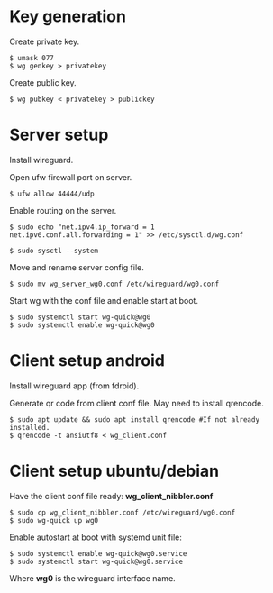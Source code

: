 
# Key generation

Create private key.
```shell
$ umask 077
$ wg genkey > privatekey
```

Create public key.
```shell
$ wg pubkey < privatekey > publickey
```

# Server setup

Install wireguard.

Open ufw firewall port on server.
```shell
$ ufw allow 44444/udp
```

Enable routing on the server.
```shell
$ sudo echo "net.ipv4.ip_forward = 1
net.ipv6.conf.all.forwarding = 1" >> /etc/sysctl.d/wg.conf

$ sudo sysctl --system
```

Move and rename server config file.
```shell
$ sudo mv wg_server_wg0.conf /etc/wireguard/wg0.conf
```

Start wg with the conf file and enable start at boot.
```shell
$ sudo systemctl start wg-quick@wg0
$ sudo systemctl enable wg-quick@wg0
```

# Client setup android

Install wireguard app (from fdroid).

Generate qr code from client conf file.
May need to install qrencode.
```shell
$ sudo apt update && sudo apt install qrencode #If not already installed.
$ qrencode -t ansiutf8 < wg_client.conf
```

# Client setup ubuntu/debian
Have the client conf file ready: **wg_client_nibbler.conf**
```shell
$ sudo cp wg_client_nibbler.conf /etc/wireguard/wg0.conf
$ sudo wg-quick up wg0
```

Enable autostart at boot with systemd unit file:
```shell
$ sudo systemctl enable wg-quick@wg0.service
$ sudo systemctl start wg-quick@wg0.service
```
Where **wg0** is the wireguard interface name.

